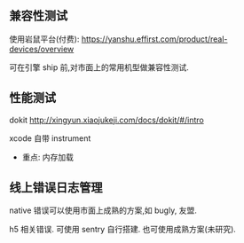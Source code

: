 
## 兼容性测试

使用岩鼠平台(付费): https://yanshu.effirst.com/product/real-devices/overview

可在引擎 ship 前,对市面上的常用机型做兼容性测试.

## 性能测试

dokit http://xingyun.xiaojukeji.com/docs/dokit/#/intro

xcode 自带 instrument

* 重点: 内存加载

## 线上错误日志管理

native 错误可以使用市面上成熟的方案,如 bugly, 友盟.

h5 相关错误. 可使用 sentry 自行搭建. 也可使用成熟方案(未研究).

